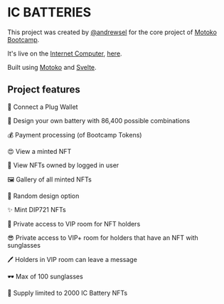 # IC BATTERIES

This project was created by [@andrewsel](https://twitter.com/andrewsel) for the core project of [Motoko Bootcamp](https://www.dfinitycommunity.com/motoko-bootcamp).

It's live on the [Internet Computer](https://dfinity.org/), [here](https://wo25k-iqaaa-aaaan-qacda-cai.raw.ic0.app/).

Built using [Motoko](https://smartcontracts.org/docs/language-guide/motoko.html) and [Svelte](https://svelte.dev/).

## Project features

🔌 Connect a Plug Wallet

🎨 Design your own battery with 86,400 possible combinations

💰 Payment processing (of Bootcamp Tokens)

😍 View a minted NFT

👀 View NFTs owned by logged in user

🖼️ Gallery of all minted NFTs

🔀 Random design option

✨ Mint DIP721 NFTs

🔋 Private access to VIP room for NFT holders

😎 Private access to VIP+ room for holders that have an NFT with sunglasses

🖊️ Holders in VIP room can leave a message

🕶️ Max of 100 sunglasses

🥳 Supply limited to 2000 IC Battery NFTs
